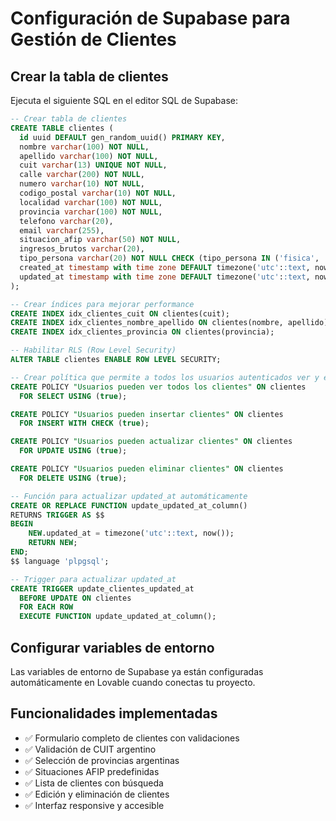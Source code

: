 # Configuración de Supabase para Gestión de Clientes

## Crear la tabla de clientes

Ejecuta el siguiente SQL en el editor SQL de Supabase:

```sql
-- Crear tabla de clientes
CREATE TABLE clientes (
  id uuid DEFAULT gen_random_uuid() PRIMARY KEY,
  nombre varchar(100) NOT NULL,
  apellido varchar(100) NOT NULL,
  cuit varchar(13) UNIQUE NOT NULL,
  calle varchar(200) NOT NULL,
  numero varchar(10) NOT NULL,
  codigo_postal varchar(10) NOT NULL,
  localidad varchar(100) NOT NULL,
  provincia varchar(100) NOT NULL,
  telefono varchar(20),
  email varchar(255),
  situacion_afip varchar(50) NOT NULL,
  ingresos_brutos varchar(20),
  tipo_persona varchar(20) NOT NULL CHECK (tipo_persona IN ('fisica', 'juridica')),
  created_at timestamp with time zone DEFAULT timezone('utc'::text, now()) NOT NULL,
  updated_at timestamp with time zone DEFAULT timezone('utc'::text, now()) NOT NULL
);

-- Crear índices para mejorar performance
CREATE INDEX idx_clientes_cuit ON clientes(cuit);
CREATE INDEX idx_clientes_nombre_apellido ON clientes(nombre, apellido);
CREATE INDEX idx_clientes_provincia ON clientes(provincia);

-- Habilitar RLS (Row Level Security)
ALTER TABLE clientes ENABLE ROW LEVEL SECURITY;

-- Crear política que permite a todos los usuarios autenticados ver y editar clientes
CREATE POLICY "Usuarios pueden ver todos los clientes" ON clientes
  FOR SELECT USING (true);

CREATE POLICY "Usuarios pueden insertar clientes" ON clientes
  FOR INSERT WITH CHECK (true);

CREATE POLICY "Usuarios pueden actualizar clientes" ON clientes
  FOR UPDATE USING (true);

CREATE POLICY "Usuarios pueden eliminar clientes" ON clientes
  FOR DELETE USING (true);

-- Función para actualizar updated_at automáticamente
CREATE OR REPLACE FUNCTION update_updated_at_column()
RETURNS TRIGGER AS $$
BEGIN
    NEW.updated_at = timezone('utc'::text, now());
    RETURN NEW;
END;
$$ language 'plpgsql';

-- Trigger para actualizar updated_at
CREATE TRIGGER update_clientes_updated_at 
  BEFORE UPDATE ON clientes 
  FOR EACH ROW 
  EXECUTE FUNCTION update_updated_at_column();
```

## Configurar variables de entorno

Las variables de entorno de Supabase ya están configuradas automáticamente en Lovable cuando conectas tu proyecto.

## Funcionalidades implementadas

- ✅ Formulario completo de clientes con validaciones
- ✅ Validación de CUIT argentino
- ✅ Selección de provincias argentinas
- ✅ Situaciones AFIP predefinidas
- ✅ Lista de clientes con búsqueda
- ✅ Edición y eliminación de clientes
- ✅ Interfaz responsive y accesible